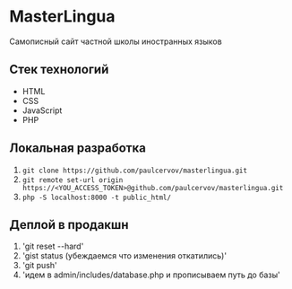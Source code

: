 # MasterLingua
Самописный сайт частной школы иностранных языков

## Стек технологий
* HTML
* CSS
* JavaScript
* PHP

## Локальная разработка
1. `git clone https://github.com/paulcervov/masterlingua.git`
2. `git remote set-url origin https://<YOU_ACCESS_TOKEN>@github.com/paulcervov/masterlingua.git`
3. `php -S localhost:8000 -t public_html/`
   
## Деплой в продакшн
1. 'git reset --hard'
2. 'gist status (убеждаемся что изменения откатились)'
3. 'git push'
4. 'идем в admin/includes/database.php и прописываем путь до базы'
